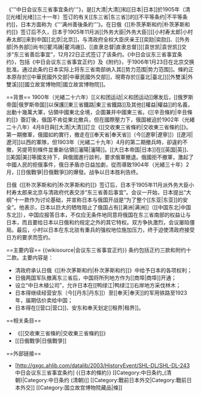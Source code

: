《'''中日会议东三省事宜条约'''》，是[[大清|大清]]和[[日本|日本]]於1905年（清[[光绪|光绪]]三十一年）签订的有关[[东三省|东三省]]的[[不平等条约|不平等条约]]，日本方面称为《'''满州善後条約'''》。在日俄《[[朴茨茅斯和约|朴茨茅斯和约]]》签订后不久，日本于1905年11月派[[外务大臣|外务大臣]][[小村寿太郎|小村寿太郎]]来到中国[[北京|北京]]，与清政府全权大臣庆亲王[[奕劻|奕劻]]、[[外务部|外务部]]尚书[[瞿鸿禨|瞿鸿禨]]、[[直隶总督|直隶总督]][[袁世凯|袁世凯]]交涉“东三省善后事宜”，12月22日正式签订了该条约。《中日会议东三省事宜条约》，包括《中日会议东三省事宜正约》及《附约》，于1906年1月23日在北京交换批准。通过此条约日本实际上将东三省南部纳入其[[势力范围|势力范围]]。條約正本原存於[[中華民國外交部|中華民國外交部]]，現寄存於[[臺北|臺北]][[外雙溪|外雙溪]][[國立故宮博物院|國立故宮博物院]]。

==背景==
1900年（光緒二十六年）[[义和团运动|义和团运动]]爆发后，[[俄罗斯帝国|俄罗斯帝国]]以保護[[東三省鐵路|東三省鐵路]]及其他[[權益|權益]]的名義，出動十幾萬大軍，佔領中國東北全境，企圖兼并中國東三省。《[[辛丑條約|辛丑條約]]》簽訂後，俄国不肯從東北撤兵，但在國際壓力下，俄国被迫於1902年（光緒二十八年）4月8日與[[大清|大清]]訂立《[[交收東三省條約|交收東三省條約]]》。第一期撤軍，俄國如約實行，撤走在[[奉天省|奉天省]]（今[[遼寧|遼寧]]）[[遼河|遼河]]以西的軍隊，但1903年（光緒二十九年）4月的第二期撤兵時，卻違約不撤，另提苛刻條件並重新佔領[[瀋陽|瀋陽]]。[[大日本帝国|日本]]在[[英国|英]]、[[美国|美]]等國支持下，與俄國進行談判，要求俄軍撤退。俄國拒不撤軍，激起了中國人民的拒俄事件，俄日矛盾亦日益加劇，從而導致1904年（光緒三十年）2月，[[日俄戰爭|日俄戰爭]]的爆發。战争以日本胜利告终。

日俄《[[朴次茅斯和约|朴次茅斯和约]]》签订后，日本于1905年11月派外务大臣小村寿太郎来北京与清政府代表交涉“东三省善后事宜”。会议一开始，日本提出“大纲”十一款作为讨论基础，并宣称日本与俄国开战是“为了整个[[东亚|东亚]]的安全”。他表示，日本以巨大的牺牲阻止了俄国占有[[满洲|满洲]]（[[中国东北|中国东北]]），中国应报答日本，不仅应无条件地同意将俄国在东三省南部的权益让与日本，而且要给日本以日俄和约规定之外的其它特权。双方争执激烈，会议屡陷僵局。最后，小村以日本在东北驻有重兵的强权地位施加压力，终于迫使清政府接受日方的要求而签约。

==主要内容==
{{wikisource|会议东三省事宜正约}}
条约包括正约三款和附约十二款。主要内容是：
* 清政府承认日俄《[[朴次茅斯和约|朴次茅斯和约]]》中给予日本的各项权利；
* 日俄两国军队撤离东三省后，中国将所列地方作为[[商埠|商埠]]开通；
* 设立“中日木植公司”，允许日本在[[鸭绿江|鸭绿江]]右岸地方采伐林木；
* 日本得继续经营安东（今[[丹东|丹东]]）至[[奉天|奉天]]的军用铁路至1923年，届期估价卖给中国；
* 日本得在[[营口|营口]]、安东和奉天划定[[租界|租界]]。

==相关条目==
* 《[[交收東三省條約|交收東三省條約]]》
* [[日俄戰爭|日俄戰爭]]

==外部链接==
* [http://gxgc.ahlib.com/datalib/2003/HistoryEvent/SHL-DL/SHL-DL-243 中日会议东三省事宜条约]
{{日本的條約}}
[[Category:中日条约_(清朝)|Category:中日条约 (清朝)]]
[[Category:戰前日本外交|Category:戰前日本外交]]
[[Category:国立故宫博物院藏品|條]]